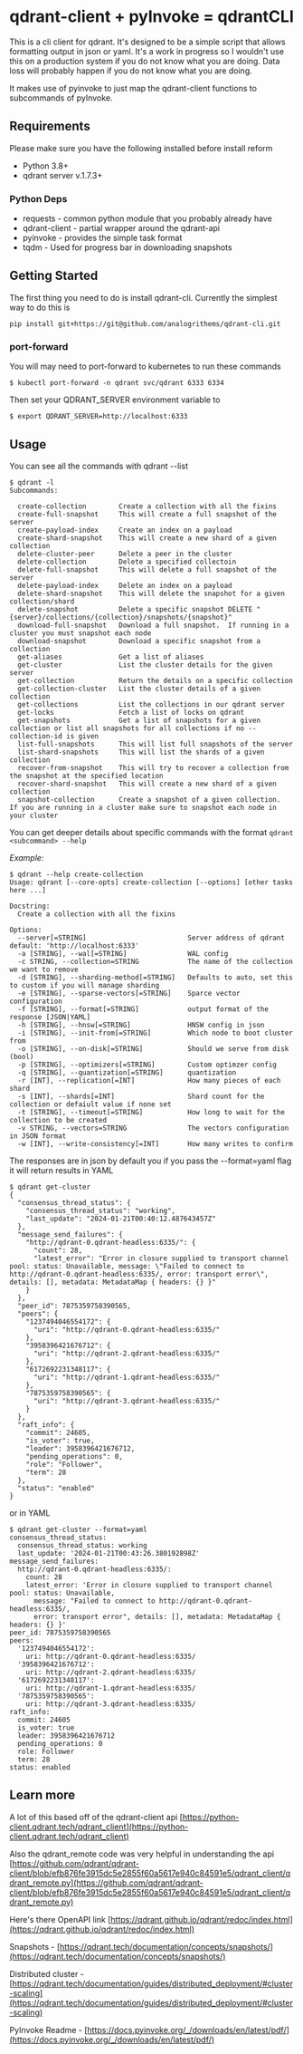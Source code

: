 # qdrant-client + pyInvoke = qdrantCLI

This is a cli client for qdrant.  It's designed to be a simple script that allows formatting output in json or yaml.
It's a work in progress so I wouldn't use this on a production system if you do not know what you are doing. Data loss will
probably happen if you do not know what you are doing.

It makes use of pyinvoke to just map the qdrant-client functions to subcommands of pyInvoke.

## Requirements

Please make sure you have the following installed before install reform

* Python 3.8+
* qdrant server v.1.7.3+

### Python Deps

* requests - common python module that you probably already have
* qdrant-client - partial wrapper around the qdrant-api
* pyinvoke - provides the simple task format
* tqdm - Used for progress bar in downloading snapshots

## Getting Started
The first thing you need to do is install qdrant-cli.  Currently the simplest way to do this is

```
pip install git+https://git@github.com/analogrithems/qdrant-cli.git
```


### port-forward

You will may need to port-forward to kubernetes to run these commands

```
$ kubectl port-forward -n qdrant svc/qdrant 6333 6334
```

Then set your QDRANT_SERVER environment variable to

```
$ export QDRANT_SERVER=http://localhost:6333
```

## Usage
You can see all the commands with qdrant --list

```
$ qdrant -l
Subcommands:

  create-collection        Create a collection with all the fixins
  create-full-snapshot     This will create a full snapshot of the server
  create-payload-index     Create an index on a payload
  create-shard-snapshot    This will create a new shard of a given collection
  delete-cluster-peer      Delete a peer in the cluster
  delete-collection        Delete a specified collectoin
  delete-full-snapshot     This will delete a full snapshot of the server
  delete-payload-index     Delete an index on a payload
  delete-shard-snapshot    This will delete the snapshot for a given collection/shard
  delete-snapshot          Delete a specific snapshot DELETE "{server}/collections/{collection}/snapshots/{snapshot}"
  download-full-snapshot   Download a full snapshot.  If running in a cluster you must snapshot each node
  download-snapshot        Download a specific snapshot from a collection
  get-aliases              Get a list of aliases
  get-cluster              List the cluster details for the given server
  get-collection           Return the details on a specific collection
  get-collection-cluster   List the cluster details of a given collection
  get-collections          List the collections in our qdrant server
  get-locks                Fetch a list of locks on qdrant
  get-snapshots            Get a list of snapshots for a given collection or list all snapshots for all collections if no --collection-id is given
  list-full-snapshots      This will list full snapshots of the server
  list-shard-snapshots     This will list the shards of a given collection
  recover-from-snapshot    This will try to recover a collection from the snapshot at the specified location
  recover-shard-snapshot   This will create a new shard of a given collection
  snapshot-collection      Create a snapshot of a given collection.  If you are running in a cluster make sure to snapshot each node in your cluster
```

You can get deeper details about specific commands with the format `qdrant <subcommand> --help`

*Example:*

```
$ qdrant --help create-collection
Usage: qdrant [--core-opts] create-collection [--options] [other tasks here ...]

Docstring:
  Create a collection with all the fixins

Options:
  --server[=STRING]                         Server address of qdrant default: 'http://localhost:6333'
  -a [STRING], --wal[=STRING]               WAL config
  -c STRING, --collection=STRING            The name of the collection we want to remove
  -d [STRING], --sharding-method[=STRING]   Defaults to auto, set this to custom if you will manage sharding
  -e [STRING], --sparse-vectors[=STRING]    Sparce vector configuration
  -f [STRING], --format[=STRING]            output format of the response [JSON|YAML]
  -h [STRING], --hnsw[=STRING]              HNSW config in json
  -i [STRING], --init-from[=STRING]         Which node to boot cluster from
  -o [STRING], --on-disk[=STRING]           Should we serve from disk (bool)
  -p [STRING], --optimizers[=STRING]        Custom optimzer config
  -q [STRING], --quantization[=STRING]      quantization
  -r [INT], --replication[=INT]             How many pieces of each shard
  -s [INT], --shards[=INT]                  Shard count for the collection or defaiult value if none set
  -t [STRING], --timeout[=STRING]           How long to wait for the collection to be created
  -v STRING, --vectors=STRING               The vectors configuration in JSON format
  -w [INT], --write-consistency[=INT]       How many writes to confirm
```

The responses are in json by default you if you pass the --format=yaml flag it will return results in YAML

```
$ qdrant get-cluster
{
  "consensus_thread_status": {
    "consensus_thread_status": "working",
    "last_update": "2024-01-21T00:40:12.487643457Z"
  },
  "message_send_failures": {
    "http://qdrant-0.qdrant-headless:6335/": {
      "count": 28,
      "latest_error": "Error in closure supplied to transport channel pool: status: Unavailable, message: \"Failed to connect to http://qdrant-0.qdrant-headless:6335/, error: transport error\", details: [], metadata: MetadataMap { headers: {} }"
    }
  },
  "peer_id": 7875359758390565,
  "peers": {
    "1237494046554172": {
      "uri": "http://qdrant-0.qdrant-headless:6335/"
    },
    "3958396421676712": {
      "uri": "http://qdrant-2.qdrant-headless:6335/"
    },
    "6172692231348117": {
      "uri": "http://qdrant-1.qdrant-headless:6335/"
    },
    "7875359758390565": {
      "uri": "http://qdrant-3.qdrant-headless:6335/"
    }
  },
  "raft_info": {
    "commit": 24605,
    "is_voter": true,
    "leader": 3958396421676712,
    "pending_operations": 0,
    "role": "Follower",
    "term": 28
  },
  "status": "enabled"
}
```

or in YAML

```
$ qdrant get-cluster --format=yaml
consensus_thread_status:
  consensus_thread_status: working
  last_update: '2024-01-21T00:43:26.380192898Z'
message_send_failures:
  http://qdrant-0.qdrant-headless:6335/:
    count: 28
    latest_error: 'Error in closure supplied to transport channel pool: status: Unavailable,
      message: "Failed to connect to http://qdrant-0.qdrant-headless:6335/,
      error: transport error", details: [], metadata: MetadataMap { headers: {} }'
peer_id: 7875359758390565
peers:
  '1237494046554172':
    uri: http://qdrant-0.qdrant-headless:6335/
  '3958396421676712':
    uri: http://qdrant-2.qdrant-headless:6335/
  '6172692231348117':
    uri: http://qdrant-1.qdrant-headless:6335/
  '7875359758390565':
    uri: http://qdrant-3.qdrant-headless:6335/
raft_info:
  commit: 24605
  is_voter: true
  leader: 3958396421676712
  pending_operations: 0
  role: Follower
  term: 28
status: enabled
```

## Learn more

A lot of this based off of the qdrant-client api
[https://python-client.qdrant.tech/qdrant_client](https://python-client.qdrant.tech/qdrant_client)

Also the qdrant_remote code was very helpful in understanding the api
[https://github.com/qdrant/qdrant-client/blob/efb876fe3915dc5e2855f60a5617e940c84591e5/qdrant_client/qdrant_remote.py](https://github.com/qdrant/qdrant-client/blob/efb876fe3915dc5e2855f60a5617e940c84591e5/qdrant_client/qdrant_remote.py)

Here's there OpenAPI link
[https://qdrant.github.io/qdrant/redoc/index.html](https://qdrant.github.io/qdrant/redoc/index.html)

Snapshots - [https://qdrant.tech/documentation/concepts/snapshots/](https://qdrant.tech/documentation/concepts/snapshots/)

Distributed cluster - [https://qdrant.tech/documentation/guides/distributed_deployment/#cluster-scaling](https://qdrant.tech/documentation/guides/distributed_deployment/#cluster-scaling)

PyInvoke Readme - [https://docs.pyinvoke.org/_/downloads/en/latest/pdf/](https://docs.pyinvoke.org/_/downloads/en/latest/pdf/)